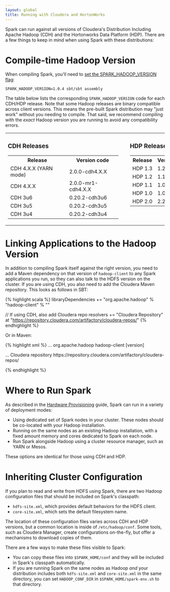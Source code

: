 ```yaml
---
layout: global
title: Running with Cloudera and HortonWorks
---
```


Spark can run against all versions of Cloudera's Distribution Including Apache Hadoop (CDH) and
the Hortonworks Data Platform (HDP). There are a few things to keep in mind when using Spark
with these distributions:

# Compile-time Hadoop Version

When compiling Spark, you'll need to 
[set the SPARK_HADOOP_VERSION flag](index.html#a-note-about-hadoop-versions):

    SPARK_HADOOP_VERSION=1.0.4 sbt/sbt assembly

The table below lists the corresponding `SPARK_HADOOP_VERSION` code for each CDH/HDP release. Note that
some Hadoop releases are binary compatible across client versions. This means the pre-built Spark
distribution may "just work" without you needing to compile. That said, we recommend compiling with 
the _exact_ Hadoop version you are running to avoid any compatibility errors.

<table>
  <tr valign="top">
    <td>
      <h3>CDH Releases</h3>
      <table class="table" style="width:350px; margin-right: 20px;">
        <tr><th>Release</th><th>Version code</th></tr>
        <tr><td>CDH 4.X.X (YARN mode)</td><td>2.0.0-cdh4.X.X</td></tr>
        <tr><td>CDH 4.X.X</td><td>2.0.0-mr1-cdh4.X.X</td></tr>
        <tr><td>CDH 3u6</td><td>0.20.2-cdh3u6</td></tr>
        <tr><td>CDH 3u5</td><td>0.20.2-cdh3u5</td></tr>
        <tr><td>CDH 3u4</td><td>0.20.2-cdh3u4</td></tr>
      </table>
    </td>
    <td>
      <h3>HDP Releases</h3>
      <table class="table" style="width:350px;">
        <tr><th>Release</th><th>Version code</th></tr>
        <tr><td>HDP 1.3</td><td>1.2.0</td></tr>
        <tr><td>HDP 1.2</td><td>1.1.2</td></tr>
        <tr><td>HDP 1.1</td><td>1.0.3</td></tr>
        <tr><td>HDP 1.0</td><td>1.0.3</td></tr>
        <tr><td>HDP 2.0</td><td>2.2.0</td></tr>
      </table>
    </td>
  </tr>
</table>

# Linking Applications to the Hadoop Version

In addition to compiling Spark itself against the right version, you need to add a Maven dependency on that
version of `hadoop-client` to any Spark applications you run, so they can also talk to the HDFS version
on the cluster. If you are using CDH, you also need to add the Cloudera Maven repository.
This looks as follows in SBT:

{% highlight scala %}
libraryDependencies += "org.apache.hadoop" % "hadoop-client" % "<version>"

// If using CDH, also add Cloudera repo
resolvers += "Cloudera Repository" at "https://repository.cloudera.com/artifactory/cloudera-repos/"
{% endhighlight %}

Or in Maven:

{% highlight xml %}
<project>
  <dependencies>
    ...
    <dependency>
      <groupId>org.apache.hadoop</groupId>
      <artifactId>hadoop-client</artifactId>
      <version>[version]</version>
    </dependency>
  </dependencies>

  <!-- If using CDH, also add Cloudera repo -->
  <repositories>
    ...
    <repository>
      <id>Cloudera repository</id>
      <url>https://repository.cloudera.com/artifactory/cloudera-repos/</url>
    </repository>
  </repositories>
</project>

{% endhighlight %}

# Where to Run Spark

As described in the [Hardware Provisioning](hardware-provisioning.html#storage-systems) guide,
Spark can run in a variety of deployment modes:

* Using dedicated set of Spark nodes in your cluster. These nodes should be co-located with your
  Hadoop installation.
* Running on the same nodes as an existing Hadoop installation, with a fixed amount memory and 
  cores dedicated to Spark on each node.
* Run Spark alongside Hadoop using a cluster resource manager, such as YARN or Mesos.

These options are identical for those using CDH and HDP. 

# Inheriting Cluster Configuration

If you plan to read and write from HDFS using Spark, there are two Hadoop configuration files that
should be included on Spark's classpath:

* `hdfs-site.xml`, which provides default behaviors for the HDFS client.
* `core-site.xml`, which sets the default filesystem name.

The location of these configuration files varies across CDH and HDP versions, but
a common location is inside of `/etc/hadoop/conf`. Some tools, such as Cloudera Manager, create
configurations on-the-fly, but offer a mechanisms to download copies of them.

There are a few ways to make these files visible to Spark:

* You can copy these files into `$SPARK_HOME/conf` and they will be included in Spark's
classpath automatically.
* If you are running Spark on the same nodes as Hadoop _and_ your distribution includes both
`hdfs-site.xml` and `core-site.xml` in the same directory, you can set `HADOOP_CONF_DIR` 
in `$SPARK_HOME/spark-env.sh` to that directory.
